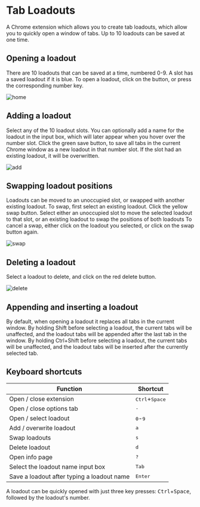 # Tab Loadouts
A Chrome extension which allows you to create tab loadouts, which allow you to quickly open a window of tabs.
Up to 10 loadouts can be saved at one time.

Opening a loadout
------
There are 10 loadouts that can be saved at a time, numbered 0-9.
A slot has a saved loadout if it is blue.
To open a loadout, click on the button, or press the corresponding number key.

![home](https://user-images.githubusercontent.com/31748813/39454975-0132a24c-4c93-11e8-8bfe-29dec3795f40.png)

Adding a loadout
------
Select any of the 10 loadout slots.
You can optionally add a name for the loadout in the input box, which will later appear when you hover over the number slot.
Click the green save button, to save all tabs in the current Chrome window as a new loadout in that number slot.
If the slot had an existing loadout, it will be overwritten.

![add](https://user-images.githubusercontent.com/31748813/39454973-00c8fc48-4c93-11e8-89c9-b8dc35cf86ad.png)

Swapping loadout positions
------
Loadouts can be moved to an unoccupied slot, or swapped with another existing loadout.
To swap, first select an existing loadout.
Click the yellow swap button.
Select either an unoccupied slot to move the selected loadout to that slot, or an existing loadout to swap the positions of both loadouts
To cancel a swap, either click on the loadout you selected, or click on the swap button again.

![swap](https://user-images.githubusercontent.com/31748813/39454976-0148b5f0-4c93-11e8-91bb-32f55f8e4a73.png)

Deleting a loadout
------
Select a loadout to delete, and click on the red delete button.

![delete](https://user-images.githubusercontent.com/31748813/39454974-0114d4ba-4c93-11e8-90c8-572f140a599c.png)

Appending and inserting a loadout
------
By default, when opening a loadout it replaces all tabs in the current window.
By holding Shift before selecting a loadout, the current tabs will be unaffected, and the loadout tabs will be appended after the last tab in the window.
By holding Ctrl+Shift before selecting a loadout, the current tabs will be unaffected, and the loadout tabs will be inserted after the currently selected tab.

Keyboard shortcuts
------
| Function | Shortcut
| ------ | ------
| Open / close extension | <kbd>Ctrl</kbd>+<kbd>Space</kbd>
| Open / close options tab | <kbd>-</kbd>
| Open / select loadout | <kbd>0</kbd>-<kbd>9</kbd>
| Add / overwrite loadout | <kbd>a</kbd>
| Swap loadouts | <kbd>s</kbd>
| Delete loadout | <kbd>d</kbd>
| Open info page | <kbd>?</kbd>
| Select the loadout name input box | <kbd>Tab</kbd>
| Save a loadout after typing a loadout name | <kbd>Enter</kbd>

A loadout can be quickly opened with just three key presses: <kbd>Ctrl</kbd>+<kbd>Space</kbd>, followed by the loadout's number.
